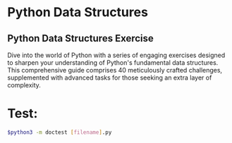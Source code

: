 # **Python Data Structures**

## Python Data Structures Exercise

Dive into the world of Python with a series of engaging exercises designed to sharpen your understanding of Python's fundamental data structures. This comprehensive guide comprises 40 meticulously crafted challenges, supplemented with advanced tasks for those seeking an extra layer of complexity.

# **Test**:

```bash
$python3 -m doctest [filename].py
```

